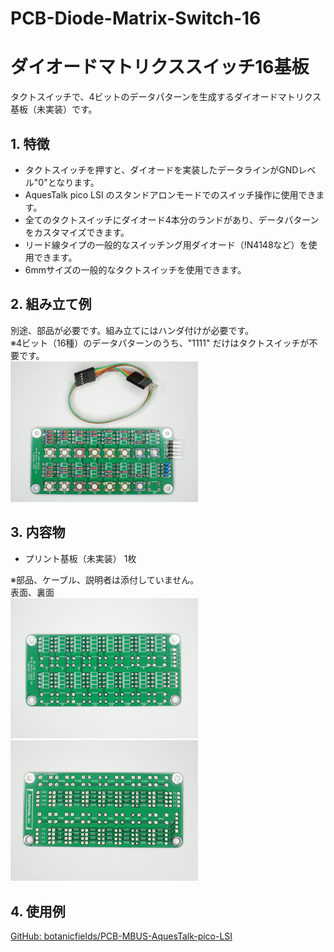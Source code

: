 # PCB-Diode-Matrix-Switch-16

# ダイオードマトリクススイッチ16基板
タクトスイッチで、4ビットのデータパターンを生成するダイオードマトリクス基板（未実装）です。

## 1. 特徴
- タクトスイッチを押すと、ダイオードを実装したデータラインがGNDレベル"0"となります。
- AquesTalk pico LSI のスタンドアロンモードでのスイッチ操作に使用できます。
- 全てのタクトスイッチにダイオード4本分のランドがあり、データパターンをカスタマイズできます。
- リード線タイプの一般的なスイッチング用ダイオード（!N4148など）を使用できます。
- 6mmサイズの一般的なタクトスイッチを使用できます。

## 2. 組み立て例
別途、部品が必要です。組み立てにはハンダ付けが必要です。  
※4ビット（16種）のデータパターンのうち、"1111" だけはタクトスイッチが不要です。  
<img src="./image/asm.JPG" width=300>

## 3. 内容物
- プリント基板（未実装） 1枚  

※部品、ケーブル、説明者は添付していません。  
表面、裏面  
<img src="./image/front.JPG" width=300> <img src="./image/back.JPG" width=300>

## 4. 使用例
[GitHub: botanicfields/PCB-MBUS-AquesTalk-pico-LSI](https://github.com/botanicfields/PCB-MBUS-AquesTalk-pico-LSI)
